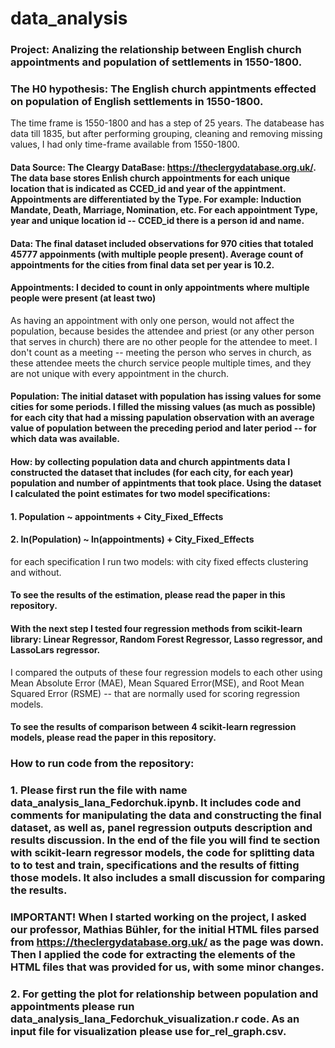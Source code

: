 # data_analysis
### Project: Analizing the relationship between English church appointments and population of settlements in 1550-1800.
### The H0 hypothesis: The English church appintments effected on population of English settlements in 1550-1800.
The time frame is 1550-1800 and has a step of 25 years. The databease has data till 1835, but after performing grouping, cleaning and removing missing values, I had only time-frame available from 1550-1800.
#### Data Source: The Cleargy DataBase: https://theclergydatabase.org.uk/. The data base stores Enlish church appointments for each unique location that is indicated as CCED_id and year of the appintment. Appointments are differentiated by the Type. For example: Induction Mandate, Death, Marriage, Nomination, etc. For each appointment Type, year and unique location id -- CCED_id there is a person id and name.
#### Data: The final dataset included observations for 970 cities that totaled 45777 appoinments (with multiple people present). Average count of appointments for the cities from final data set per year is 10.2.
#### Appointments: I decided to count in only appointments where multiple people were present (at least two)
As having an appointment with only one person, would not affect the population, because besides the attendee and priest (or any other person that serves in church) there are no other people for the attendee to meet. I don't count as a meeting -- meeting the person who serves in church, as these attendee meets the church service people multiple times, and they are not unique with every appointment in the church.
#### Population: The initial dataset with population has issing values for some cities for some periods. I filled the missing values (as much as possible) for each city that had a missing papulation observation with an average value of population between the preceding period and later period -- for which data was available.
#### How: by collecting population data and church appintments data I constructed the dataset that includes (for each city, for each year) population and number of appintments that took place. Using the dataset I calculated the point estimates for two model specifications:
#### 1. Population ~ appointments + City_Fixed_Effects
#### 2. ln(Population) ~ ln(appointments) + City_Fixed_Effects
for each specification I run two models: with city fixed effects clustering and without.
#### To see the results of the estimation, please read the paper in this repository.
#### With the next step I tested four regression methods from scikit-learn library: Linear Regressor, Random Forest Regressor, Lasso regressor, and  LassoLars regressor. 
I compared the outputs of these four regression models to each other using Mean Absolute Error (MAE), Mean Squared Error(MSE), and Root Mean Squared Error (RSME) -- that are normally used for scoring regression models.
#### To see the results of comparison between 4 scikit-learn regression models, please read the paper in this repository.
### How to run code from the repository:
### 1. Please first run the file with name data_analysis_Iana_Fedorchuk.ipynb. It includes code and comments for manipulating the data and constructing the final dataset, as well as, panel regression outputs description and results discussion. In the end of the file you will find te section with scikit-learn regressor models, the code for splitting data to to test and train, specifications and the results of fitting those models. It also includes a small discussion for comparing the results.
### IMPORTANT! When I started working on the project, I asked our professor, Mathias Bühler, for the initial HTML files parsed from https://theclergydatabase.org.uk/ as the page was down. Then I applied the code for extracting the elements of the HTML files that was provided for us, with some minor changes.
### 2. For getting the plot for relationship between population and appointments please run data_analysis_Iana_Fedorchuk_visualization.r code. As an input file for visualization please use for_rel_graph.csv.

